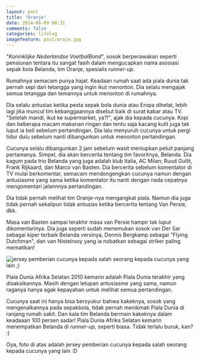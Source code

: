 ```yaml
---
layout: post
title: "Oranje"
date: 2014-06-09 00:31
comments: false
categories: lifelog
imagefeature: post/oraje.jpg
---
```


"*Koninklijke Nederlandse VoetbalBond*", sosok berperawakan seperti pensiunan tentara itu sangat fasih dalam mengucapkan nama asosiasi sepak bola Belanda, tim Oranje, spesialis *runner-up*. 

Rumahnya semacam punya hajat. Keadaan rumah saat ada piala dunia tak pernah sepi dari tetangga yang ingin ikut menonton. Dia selalu mengajak semua tetangga dan temannya untuk menonton di rumahnya.

Dia selalu antusias ketika pesta sepak bola dunia atau Eropa dihelat, lebih lagi jika muncul tim kebanggaannya disebut baik di surat kabar atau TV. "Setelah mandi, ikut ke supermarket, ya?!", ajak dia kepada cucunya. Kopi dan beberapa macam makanan ringan dan tentu saja kacang kulit juga tak luput ia beli sebelum pertandingan. Dia lalu menyuruh cucunya untuk pergi tidur dulu sebelum nanti dibangunkan untuk menonton pertandingan.

Cucunya selalu dibangunkan 2 jam sebelum wasit meniupkan peluit panjang pertamanya. Simpel, dia akan bercerita tentang tim favoritnya, Belanda. Dia kagum pada trio Belanda yang juga adalah klub Italia, AC Milan; Ruud Gullit, Frank Rijkaard, dan Marco van Basten. Dia bercerita sebelum komentator di TV mulai berkomentar, semacam mendongengkan cucunya namun dengan antusiasme yang sama ketika komentator itu nanti dengan nada cepatnya mengomentari jalannnya pertandingan. 

Dia tidak pernah melihat tim Oranje-nya mengangkat piala. Namun dia juga tidak pernah sekalipun tidak antusias ketika bercerita tentang Van Persie, dkk. 

Masa van Basten sampai terakhir masa van Persie hampir tak luput dikomentarinya. Dia juga seperti sudah menemukan sosok van Der Sar sebagai kiper terbaik Belanda versinya, Dennis Bergkamp sebagai "Flying Dutchman", dan van Nistelrooy yang ia nobatkan sebagai striker paling mematikan! 

![jersey pemberian cucunya kepada salah seorang kepada cucunya yang lain ;)](https://farm6.staticflickr.com/5524/14188900469_a2e9a85686_b.jpg
 "jersey pemberian cucunya kepada salah seorang kepada cucunya yang lain ;)")

Piala Dunia Afrika Selatan 2010 kemarin adalah Piala Dunia terakhir yang disaksikannya. Masih dengan letupan antusiasme yang sama, namun raganya hanya agak kepayahan untuk melihat semua pertandingan.

Cucunya saat ini hanya bisa bersyukur bahwa kakeknya, sosok yang mengenalkannya pada sepakbola, tidak pernah menikmati Piala Dunia di ranjang rumah sakit. Dan kala tim Belanda bermain kakeknya dalam keadaaan 100 persen sadar! Piala Dunia Afrika Selatan kemarin menempatkan Belanda di *runner-up*, seperti biasa. Tidak terlalu buruk, kan? :)

Oya, foto di atas adalah jersey pemberian cucunya kepada salah seorang kepada cucunya yang lain :D

